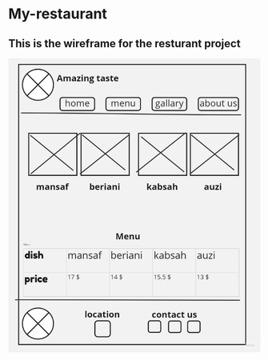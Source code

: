 # My-restaurant

## This is the wireframe for the resturant project

![this is a wireframe](Untitled%20(1).jpg)